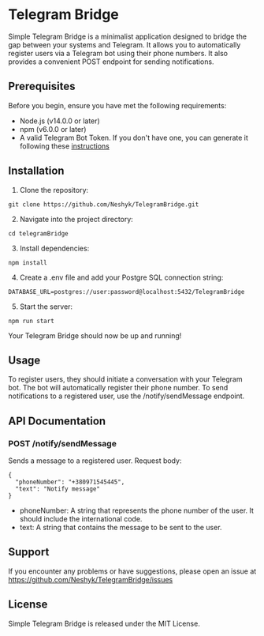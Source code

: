 # Telegram Bridge
Simple Telegram Bridge is a minimalist application designed to bridge the gap between your systems and Telegram. 
It allows you to automatically register users via a Telegram bot using their phone numbers. 
It also provides a convenient POST endpoint for sending notifications.

## Prerequisites
Before you begin, ensure you have met the following requirements:
* Node.js (v14.0.0 or later)
* npm (v6.0.0 or later)
* A valid Telegram Bot Token. If you don't have one, you can generate it following these [instructions](https://core.telegram.org/bots#botfather)
## Installation
1. Clone the repository:
```
git clone https://github.com/Neshyk/TelegramBridge.git
```
2. Navigate into the project directory:
```
cd telegramBridge
```
3. Install dependencies:
```
npm install
```
4. Create a .env file and add your Postgre SQL connection string:
```
DATABASE_URL=postgres://user:password@localhost:5432/TelegramBridge
```
5. Start the server:
```
npm run start
```
Your Telegram Bridge should now be up and running!
## Usage
To register users, they should initiate a conversation with your Telegram bot. The bot will automatically register their phone number.
To send notifications to a registered user, use the /notify/sendMessage endpoint.
## API Documentation
### POST /notify/sendMessage
Sends a message to a registered user.
Request body:
```
{
  "phoneNumber": "+380971545445",
  "text": "Notify message"
}
```
* phoneNumber: A string that represents the phone number of the user. It should include the international code.
* text: A string that contains the message to be sent to the user.
## Support
If you encounter any problems or have suggestions, please open an issue at https://github.com/Neshyk/TelegramBridge/issues
## License
Simple Telegram Bridge is released under the MIT License.
